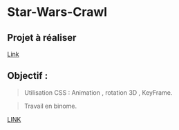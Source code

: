 # Star-Wars-Crawl
## Projet à réaliser 
[Link](https://www.youtube.com/watch?v=C587lNBQXAw)

## Objectif :

> Utilisation CSS : Animation , rotation 3D , KeyFrame.  

> Travail en binome.


[LINK](https://zakariaselassi.github.io/Star-Wars-Crawl/)
